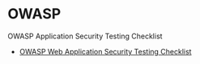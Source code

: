 # OWASP
OWASP Application Security Testing Checklist

- [OWASP Web Application Security Testing Checklist](https://github.com/0xRadi/OWASP-Web-Checklist)
